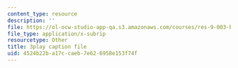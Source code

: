 ```yaml
---
content_type: resource
description: ''
file: https://ol-ocw-studio-app-qa.s3.amazonaws.com/courses/res-9-003-brains-minds-and-machines-summer-course-summer-2015/4524b22ba17ccaeb7e626958e153f74f_Bn49TBjEAI4.srt
file_type: application/x-subrip
resourcetype: Other
title: 3play caption file
uid: 4524b22b-a17c-caeb-7e62-6958e153f74f
---
```

